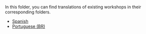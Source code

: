 In this folder, you can find translations of existing workshops in their corresponding folders.

- [Spanish](./es/README.es.md)
- [Portuguese (BR)](./pt-br/README.md)
